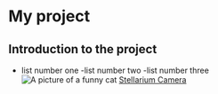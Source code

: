 # My project
## Introduction to the project

- list number one
-list number two 
-list number three
![A picture of a funny cat](https://www.wfla.com/wp-content/uploads/sites/71/2023/05/GettyImages-1389862392.jpg?w=2560&h=1440&crop=1)
[Stellarium Camera](https://stellarium-web.org/)









